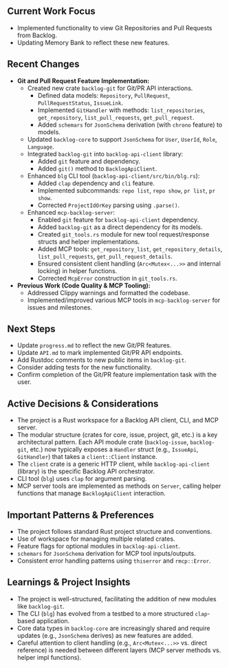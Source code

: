 ## Current Work Focus
-   Implemented functionality to view Git Repositories and Pull Requests from Backlog.
-   Updating Memory Bank to reflect these new features.

## Recent Changes
-   **Git and Pull Request Feature Implementation:**
    -   Created new crate `backlog-git` for Git/PR API interactions.
        -   Defined data models: `Repository`, `PullRequest`, `PullRequestStatus`, `IssueLink`.
        -   Implemented `GitHandler` with methods: `list_repositories`, `get_repository`, `list_pull_requests`, `get_pull_request`.
        -   Added `schemars` for `JsonSchema` derivation (with `chrono` feature) to models.
    -   Updated `backlog-core` to support `JsonSchema` for `User`, `UserId`, `Role`, `Language`.
    -   Integrated `backlog-git` into `backlog-api-client` library:
        -   Added `git` feature and dependency.
        -   Added `git()` method to `BacklogApiClient`.
    -   Enhanced `blg` CLI tool (`backlog-api-client/src/bin/blg.rs`):
        -   Added `clap` dependency and `cli` feature.
        -   Implemented subcommands: `repo list`, `repo show`, `pr list`, `pr show`.
        -   Corrected `ProjectIdOrKey` parsing using `.parse()`.
    -   Enhanced `mcp-backlog-server`:
        -   Enabled `git` feature for `backlog-api-client` dependency.
        -   Added `backlog-git` as a direct dependency for its models.
        -   Created `git_tools.rs` module for new tool request/response structs and helper implementations.
        -   Added MCP tools: `get_repository_list`, `get_repository_details`, `list_pull_requests`, `get_pull_request_details`.
        -   Ensured consistent client handling (`Arc<Mutex<...>>` and internal locking) in helper functions.
        -   Corrected `McpError` construction in `git_tools.rs`.
-   **Previous Work (Code Quality & MCP Tooling):**
    -   Addressed Clippy warnings and formatted the codebase.
    -   Implemented/improved various MCP tools in `mcp-backlog-server` for issues and milestones.


## Next Steps
-   Update `progress.md` to reflect the new Git/PR features.
-   Update `API.md` to mark implemented Git/PR API endpoints.
-   Add Rustdoc comments to new public items in `backlog-git`.
-   Consider adding tests for the new functionality.
-   Confirm completion of the Git/PR feature implementation task with the user.


## Active Decisions & Considerations
-   The project is a Rust workspace for a Backlog API client, CLI, and MCP server.
-   The modular structure (crates for core, issue, project, git, etc.) is a key architectural pattern. Each API module crate (`backlog-issue`, `backlog-git`, etc.) now typically exposes a `Handler` struct (e.g., `IssueApi`, `GitHandler`) that takes a `client::Client` instance.
-   The `client` crate is a generic HTTP client, while `backlog-api-client` (library) is the specific Backlog API orchestrator.
-   CLI tool (`blg`) uses `clap` for argument parsing.
-   MCP server tools are implemented as methods on `Server`, calling helper functions that manage `BacklogApiClient` interaction.

## Important Patterns & Preferences
-   The project follows standard Rust project structure and conventions.
-   Use of workspace for managing multiple related crates.
-   Feature flags for optional modules in `backlog-api-client`.
-   `schemars` for `JsonSchema` derivation for MCP tool inputs/outputs.
-   Consistent error handling patterns using `thiserror` and `rmcp::Error`.

## Learnings & Project Insights
-   The project is well-structured, facilitating the addition of new modules like `backlog-git`.
-   The CLI (`blg`) has evolved from a testbed to a more structured `clap`-based application.
-   Core data types in `backlog-core` are increasingly shared and require updates (e.g., `JsonSchema` derives) as new features are added.
-   Careful attention to client handling (e.g., `Arc<Mutex<...>>` vs. direct reference) is needed between different layers (MCP server methods vs. helper impl functions).
